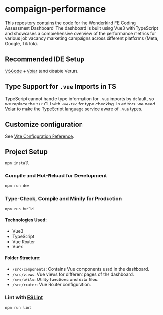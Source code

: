 # compaign-performance

This repository contains the code for the Wonderkind FE Coding Assessment Dashboard. The dashboard is built using Vue3 with TypeScript and showcases a comprehensive overview of the performance metrics for various job vacancy marketing campaigns across different platforms (Meta, Google, TikTok).

## Recommended IDE Setup

[VSCode](https://code.visualstudio.com/) + [Volar](https://marketplace.visualstudio.com/items?itemName=Vue.volar) (and disable Vetur).

## Type Support for `.vue` Imports in TS

TypeScript cannot handle type information for `.vue` imports by default, so we replace the `tsc` CLI with `vue-tsc` for type checking. In editors, we need [Volar](https://marketplace.visualstudio.com/items?itemName=Vue.volar) to make the TypeScript language service aware of `.vue` types.

## Customize configuration

See [Vite Configuration Reference](https://vitejs.dev/config/).

## Project Setup

```sh
npm install
```

### Compile and Hot-Reload for Development

```sh
npm run dev
```

### Type-Check, Compile and Minify for Production

```sh
npm run build
```


#### Technologies Used:
- Vue3
- TypeScript
- Vue Router
- Vuex

#### Folder Structure:
- `/src/components`: Contains Vue components used in the dashboard.
- `/src/views`: Vue views for different pages of the dashboard.
- `/src/utils`: Utility functions and data files.
- `/src/router`: Vue Router configuration.

### Lint with [ESLint](https://eslint.org/)

```sh
npm run lint
```
